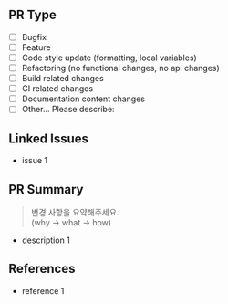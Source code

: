 ## PR Type
- [ ] Bugfix
- [ ] Feature
- [ ] Code style update (formatting, local variables)
- [ ] Refactoring (no functional changes, no api changes)
- [ ] Build related changes
- [ ] CI related changes
- [ ] Documentation content changes
- [ ] Other... Please describe:

## Linked Issues

- issue 1

## PR Summary
> 변경 사항을 요약해주세요. <br>
> (why -> what -> how)
- description 1

## References
- reference 1
